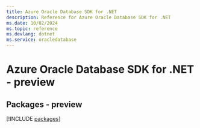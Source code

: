 ```yaml
---
title: Azure Oracle Database SDK for .NET
description: Reference for Azure Oracle Database SDK for .NET
ms.date: 10/02/2024
ms.topic: reference
ms.devlang: dotnet
ms.service: oracledatabase
---
```

# Azure Oracle Database SDK for .NET - preview
## Packages - preview
[!INCLUDE [packages](oracle-database-index.md)]
